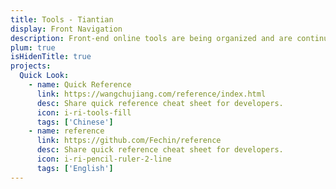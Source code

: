 ```yaml
---
title: Tools - Tiantian
display: Front Navigation
description: Front-end online tools are being organized and are continuously updated.
plum: true
isHidenTitle: true
projects:
  Quick Look:
    - name: Quick Reference
      link: https://wangchujiang.com/reference/index.html
      desc: Share quick reference cheat sheet for developers.
      icon: i-ri-tools-fill
      tags: ['Chinese']
    - name: reference
      link: https://github.com/Fechin/reference
      desc: Share quick reference cheat sheet for developers.
      icon: i-ri-pencil-ruler-2-line
      tags: ['English']
---
```

<!-- @layout-full-width -->

<NavsTabs :description="frontmatter.description" />

<NavsList :projects="frontmatter.projects" />